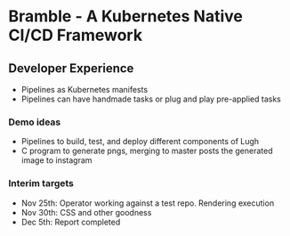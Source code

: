 # Bramble - A Kubernetes Native CI/CD Framework

## Developer Experience
- Pipelines as Kubernetes manifests
- Pipelines can have handmade tasks or plug and play pre-applied tasks

### Demo ideas
- Pipelines to build, test, and deploy different components of Lugh
- C program to generate pngs, merging to master posts the generated image to instagram

### Interim targets
- Nov 25th: Operator working against a test repo. Rendering execution 
- Nov 30th: CSS and other goodness
- Dec 5th: Report completed
